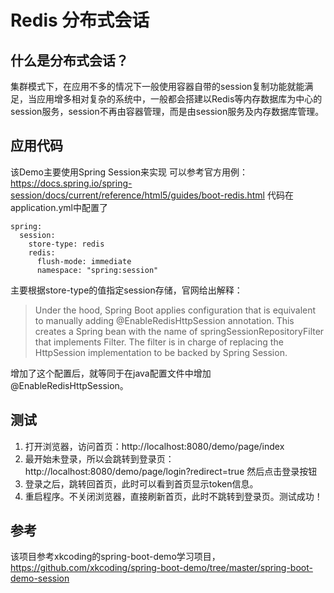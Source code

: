 # Redis 分布式会话
## 什么是分布式会话？
集群模式下，在应用不多的情况下一般使用容器自带的session复制功能就能满足，当应用增多相对复杂的系统中，一般都会搭建以Redis等内存数据库为中心的session服务，session不再由容器管理，而是由session服务及内存数据库管理。
## 应用代码
该Demo主要使用Spring Session来实现
可以参考官方用例：https://docs.spring.io/spring-session/docs/current/reference/html5/guides/boot-redis.html
代码在application.yml中配置了
```
spring:
  session:
    store-type: redis
    redis:
      flush-mode: immediate
      namespace: "spring:session"
```
主要根据store-type的值指定session存储，官网给出解释：  
> Under the hood, Spring Boot applies configuration that is equivalent to manually adding @EnableRedisHttpSession annotation. This creates a Spring bean with the name of springSessionRepositoryFilter that implements Filter. The filter is in charge of replacing the HttpSession implementation to be backed by Spring Session.  
 
增加了这个配置后，就等同于在java配置文件中增加@EnableRedisHttpSession。
## 测试
1. 打开浏览器，访问首页：http://localhost:8080/demo/page/index
2. 最开始未登录，所以会跳转到登录页：http://localhost:8080/demo/page/login?redirect=true 然后点击登录按钮
3. 登录之后，跳转回首页，此时可以看到首页显示token信息。
4. 重启程序。不关闭浏览器，直接刷新首页，此时不跳转到登录页。测试成功！

## 参考
该项目参考xkcoding的spring-boot-demo学习项目，https://github.com/xkcoding/spring-boot-demo/tree/master/spring-boot-demo-session